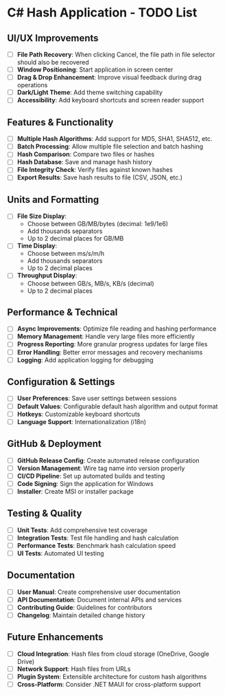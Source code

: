 # C# Hash Application - TODO List

## UI/UX Improvements

- [ ] **File Path Recovery**: When clicking Cancel, the file path in file selector should also be recovered
- [ ] **Window Positioning**: Start application in screen center
- [ ] **Drag & Drop Enhancement**: Improve visual feedback during drag operations
- [ ] **Dark/Light Theme**: Add theme switching capability
- [ ] **Accessibility**: Add keyboard shortcuts and screen reader support

## Features & Functionality

- [ ] **Multiple Hash Algorithms**: Add support for MD5, SHA1, SHA512, etc.
- [ ] **Batch Processing**: Allow multiple file selection and batch hashing
- [ ] **Hash Comparison**: Compare two files or hashes
- [ ] **Hash Database**: Save and manage hash history
- [ ] **File Integrity Check**: Verify files against known hashes
- [ ] **Export Results**: Save hash results to file (CSV, JSON, etc.)

## Units and Formatting

- [ ] **File Size Display**:
  - Choose between GB/MB/bytes (decimal: 1e9/1e6)
  - Add thousands separators
  - Up to 2 decimal places for GB/MB
- [ ] **Time Display**:
  - Choose between ms/s/m/h
  - Add thousands separators
  - Up to 2 decimal places
- [ ] **Throughput Display**:
  - Choose between GB/s, MB/s, KB/s (decimal)
  - Up to 2 decimal places

## Performance & Technical

- [ ] **Async Improvements**: Optimize file reading and hashing performance
- [ ] **Memory Management**: Handle very large files more efficiently
- [ ] **Progress Reporting**: More granular progress updates for large files
- [ ] **Error Handling**: Better error messages and recovery mechanisms
- [ ] **Logging**: Add application logging for debugging

## Configuration & Settings

- [ ] **User Preferences**: Save user settings between sessions
- [ ] **Default Values**: Configurable default hash algorithm and output format
- [ ] **Hotkeys**: Customizable keyboard shortcuts
- [ ] **Language Support**: Internationalization (i18n)

## GitHub & Deployment

- [ ] **GitHub Release Config**: Create automated release configuration
- [ ] **Version Management**: Wire tag name into version properly
- [ ] **CI/CD Pipeline**: Set up automated builds and testing
- [ ] **Code Signing**: Sign the application for Windows
- [ ] **Installer**: Create MSI or installer package

## Testing & Quality

- [ ] **Unit Tests**: Add comprehensive test coverage
- [ ] **Integration Tests**: Test file handling and hash calculation
- [ ] **Performance Tests**: Benchmark hash calculation speed
- [ ] **UI Tests**: Automated UI testing

## Documentation

- [ ] **User Manual**: Create comprehensive user documentation
- [ ] **API Documentation**: Document internal APIs and services
- [ ] **Contributing Guide**: Guidelines for contributors
- [ ] **Changelog**: Maintain detailed change history

## Future Enhancements

- [ ] **Cloud Integration**: Hash files from cloud storage (OneDrive, Google Drive)
- [ ] **Network Support**: Hash files from URLs
- [ ] **Plugin System**: Extensible architecture for custom hash algorithms
- [ ] **Cross-Platform**: Consider .NET MAUI for cross-platform support
